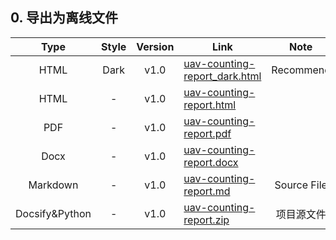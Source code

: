 ## 0. 导出为离线文件

|      Type      | Style | Version | Link                                                                                                                         |    Note     |
|:--------------:|:-----:|:-------:|------------------------------------------------------------------------------------------------------------------------------|:-----------:|
|      HTML      | Dark  |  v1.0   | [uav-counting-report_dark.html](https://doc.coderjiang.com/whut/uav-counting-report/export/v1/uav-counting-report_dark.html) |  Recommend  |
|      HTML      |   -   |  v1.0   | [uav-counting-report.html](https://doc.coderjiang.com/whut/uav-counting-report/export/v1/uav-counting-report.html)           |             |
|      PDF       |   -   |  v1.0   | [uav-counting-report.pdf](https://doc.coderjiang.com/whut/uav-counting-report/export/v1/uav-counting-report.pdf)             |             |
|      Docx      |   -   |  v1.0   | [uav-counting-report.docx](https://doc.coderjiang.com/whut/uav-counting-report/export/v1/uav-counting-report.docx)           |             |
|    Markdown    |   -   |  v1.0   | [uav-counting-report.md](https://doc.coderjiang.com/whut/uav-counting-report/export/v1/uav-counting-report.md)               | Source File |
| Docsify&Python |   -   |  v1.0   | [uav-counting-report.zip](https://doc.coderjiang.com/whut/uav-counting-report/export/v1/uav-counting-report.zip)             |    项目源文件    |


